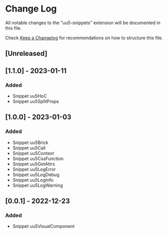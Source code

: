# Change Log

All notable changes to the "uu5-snippets" extension will be documented in this file.

Check [Keep a Changelog](http://keepachangelog.com/) for recommendations on how to structure this file.

## [Unreleased]

## [1.1.0] - 2023-01-11

### Added

- Snippet uu5HoC
- Snippet uu5SplitProps

## [1.0.0] - 2023-01-03

### Added

- Snippet uu5Brick
- Snippet uu5Call
- Snippet uu5Context
- Snippet uu5CssFunction
- Snippet uu5GetAttrs
- Snippet uu5LogError
- Snippet uu5LogDebug
- Snippet uu5LogInfo
- Snippet uu5LogWarning

## [0.0.1] - 2022-12-23

### Added

- Snippet uu5VisualComponent
